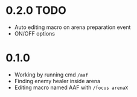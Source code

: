 # 0.2.0 TODO
- Auto editing macro on arena preparation event
- ON/OFF options

# 0.1.0
- Working by running cmd `/aaf`
- Finding enemy healer inside arena
- Editing macro named AAF with `/focus arenaX`